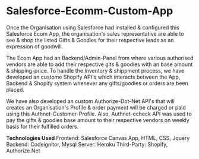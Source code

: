# Salesforce-Ecomm-Custom-App

Once the Organisation using Salesforce had installed & configured this Salesforce Ecom App, the organisation's sales representative are able to see & shop the listed Gifts & Goodies for their respective leads as an expression of goodwill.

The Ecom App had an Backend/Admin-Panel from where various authorised vendors are able to add their respective gits & goodies with an base amount & shipping-price. To handle the Inventory & shippment process, we have developed an custome Shopify API's which interacts between the App, Backend & Shopify system whenever any gifts/goodies or orders are been placed.

We have also developed an custom Authorize-Dot-Net API's that will creates an Organisation's Profile & order payment will be charged or paid using this Authnet-Customer-Profile. Also, Authnet-echeck API was used to pay the gifts & goodies base amount to their respective vendors on weekly basis for their fulfilled orders.

**Technologies Used**
Frontend: Salesforce Canvas App, HTML, CSS, Jquery
Backend: Codeignitor, Mysql
Server: Heroku
Third-Party: Shopify, Authorize.Net

